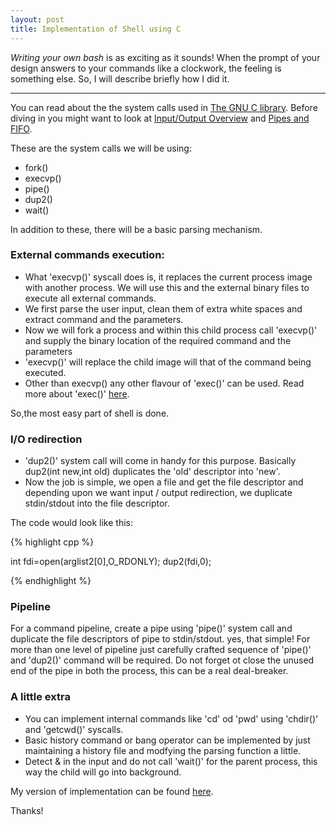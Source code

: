 ```yaml
---
layout: post
title: Implementation of Shell using C
---
```


*Writing your own bash* is as exciting as it sounds! When the prompt of your design answers to your commands like a clockwork, the feeling is something  else. So, I will describe briefly how I did it. 

-----

You can read about the the system calls used in [The GNU C library](http://www.gnu.org/software/libc/manual/html_node/index.html). Before diving in you might want to look at [Input/Output Overview](http://www.gnu.org/software/libc/manual/html_node/index.html#toc-Input_002fOutput-Overview) and [Pipes and FIFO](http://www.gnu.org/software/libc/manual/html_node/index.html#toc-Pipes-and-FIFOs-1).

These are the system calls we will be using:

* fork()
* execvp()
* pipe()
* dup2()
* wait()

In addition to these, there will be a basic parsing mechanism.

### External commands execution:

* What 'execvp()' syscall does is, it replaces the current process image with another process. We will use this and the external binary files to execute all external commands.
* We first parse the user input, clean them of extra white spaces and extract command and the parameters.
* Now we will fork a process and within this child process call 'execvp()' and supply the binary location of the required command and the parameters
* 'execvp()' will replace the child image will that of the command being executed.
* Other than execvp() any other flavour of 'exec()' can be used. Read more about 'exec()' [here](http://pubs.opengroup.org/onlinepubs/009695399/functions/exec.html).

So,the most easy part of shell is done.

### I/O redirection

* 'dup2()' system call will come in handy for this purpose. Basically dup2(int new,int old) duplicates the 'old' descriptor into 'new'.
* Now the job is simple, we open a file and get the file descriptor and depending upon we want input / output redirection, we duplicate stdin/stdout into the file descriptor.

The code would look like this: 

{% highlight cpp %}

int fdi=open(arglist2[0],O_RDONLY);
dup2(fdi,0);

{% endhighlight %}


### Pipeline

For a command pipeline, create a pipe using 'pipe()' system call and duplicate the file descriptors of pipe to stdin/stdout. yes, that simple! For more than one level of pipeline just carefully crafted sequence of 'pipe()' and 'dup2()' command will be required. Do not forget ot close the unused end of the pipe in both the process, this can be a real deal-breaker.

### A little extra

* You can implement internal commands like 'cd' od 'pwd' using 'chdir()' and 'getcwd()' syscalls.
* Basic history command or bang operator can be implemented by just maintaining a history file and modfying the parsing function a little.
* Detect & in the input and do not call 'wait()' for the parent process, this way the child will go into background.

My version of implementation can be found [here](https://github.com/dharakk/nutsh).
















 

Thanks!
